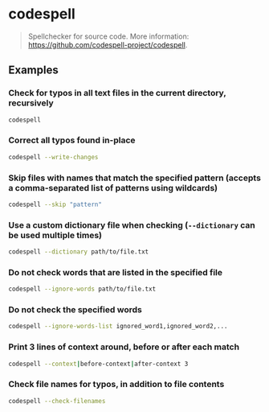 # codespell

> Spellchecker for source code. More information: <https://github.com/codespell-project/codespell>.

## Examples

### Check for typos in all text files in the current directory, recursively

```bash
codespell
```

### Correct all typos found in-place

```bash
codespell --write-changes
```

### Skip files with names that match the specified pattern (accepts a comma-separated list of patterns using wildcards)

```bash
codespell --skip "pattern"
```

### Use a custom dictionary file when checking (`--dictionary` can be used multiple times)

```bash
codespell --dictionary path/to/file.txt
```

### Do not check words that are listed in the specified file

```bash
codespell --ignore-words path/to/file.txt
```

### Do not check the specified words

```bash
codespell --ignore-words-list ignored_word1,ignored_word2,...
```

### Print 3 lines of context around, before or after each match

```bash
codespell --context|before-context|after-context 3
```

### Check file names for typos, in addition to file contents

```bash
codespell --check-filenames
```
